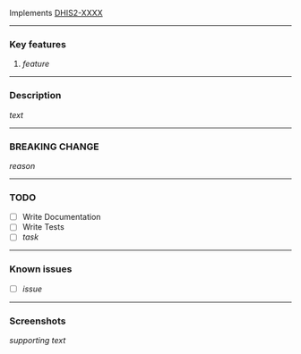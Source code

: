 Implements [DHIS2-XXXX](https://dhis2.atlassian.net/browse/DHIS2-XXXX)

---

### Key features
<!-- Remove if not applicable -->
1. _feature_

---

### Description

_text_

---

### BREAKING CHANGE
<!-- Remove if not applicable -->
_reason_

---

### TODO

-   [ ] Write Documentation
-   [ ] Write Tests
-   [ ] _task_

---

### Known issues
<!-- Remove if not applicable -->
-   [ ] _issue_

---

### Screenshots
<!-- Remove if not applicable -->
_supporting text_
